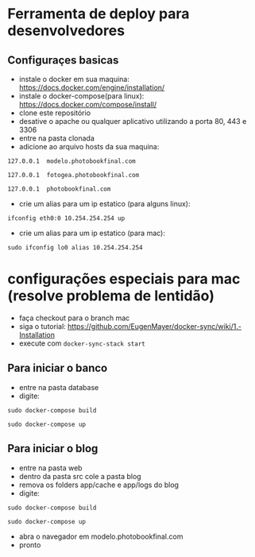 # Ferramenta de deploy para desenvolvedores

## Configuraçes basicas ##
- instale o docker em sua maquina:
https://docs.docker.com/engine/installation/
- instale o docker-compose(para linux):
https://docs.docker.com/compose/install/
- clone este repositório
- desative o apache ou qualquer aplicativo utilizando a porta 80, 443 e 3306
- entre na pasta clonada
- adicione ao arquivo hosts da sua maquina:

`127.0.0.1  modelo.photobookfinal.com`

`127.0.0.1  fotogea.photobookfinal.com`

`127.0.0.1  photobookfinal.com`

- crie um alias para um ip estatico (para alguns linux):

`ifconfig eth0:0 10.254.254.254 up`

- crie um alias para um ip estatico (para mac):

`sudo ifconfig lo0 alias 10.254.254.254`

# configurações especiais para mac (resolve problema de lentidão) #
- faça checkout para o branch mac
- siga o tutorial: https://github.com/EugenMayer/docker-sync/wiki/1.-Installation
- execute com 
`docker-sync-stack start`

## Para iniciar o banco ##
- entre na pasta database
- digite:

`sudo docker-compose build`

`sudo docker-compose up`

## Para iniciar o blog ##
- entre na pasta web
- dentro da pasta src cole a pasta blog
- remova os folders app/cache e app/logs do blog
- digite:

`sudo docker-compose build`

`sudo docker-compose up`

- abra o navegador em modelo.photobookfinal.com
- pronto
